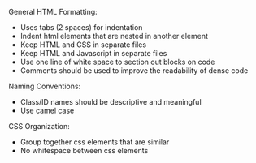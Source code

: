 General HTML Formatting:
- Uses tabs (2 spaces) for indentation
- Indent html elements that are nested in another element
- Keep HTML and CSS in separate files
- Keep HTML and Javascript in separate files
- Use one line of white space to section out blocks on code
- Comments should be used to improve the readability of dense code

Naming Conventions:
- Class/ID names should be descriptive and meaningful
- Use camel case

CSS Organization:
- Group together css elements that are similar
- No whitespace between css elements